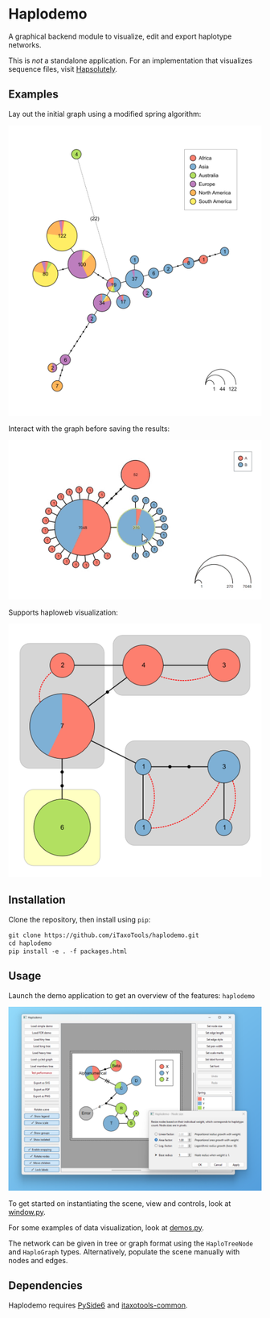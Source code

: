 # Haplodemo

A graphical backend module to visualize, edit and export haplotype networks.

This is *not* a standalone application. For an implementation that visualizes sequence files, visit [Hapsolutely](https://github.com/iTaxoTools/Hapsolutely/).

## Examples

Lay out the initial graph using a modified spring algorithm:

![Long tree](images/long_tree.png)

Interact with the graph before saving the results:

![Heavy tree](images/heavy_tree.gif)

Supports haploweb visualization:

![Haploweb](images/haploweb.png)

## Installation

Clone the repository, then install using `pip`:

```
git clone https://github.com/iTaxoTools/haplodemo.git
cd haplodemo
pip install -e . -f packages.html
```
## Usage

Launch the demo application to get an overview of the features: `haplodemo`

![Demo](images/demo.png)

To get started on instantiating the scene, view and controls, look at [window.py](src/itaxotools/haplodemo/window.py).

For some examples of data visualization, look at [demos.py](src/itaxotools/haplodemo/demos.py).

The network can be given in tree or graph format using the `HaploTreeNode` and `HaploGraph` types. Alternatively, populate the scene manually with nodes and edges.

## Dependencies

Haplodemo requires [PySide6](https://pypi.org/project/PySide6/) and [itaxotools-common](https://github.com/iTaxoTools/itt-common).
